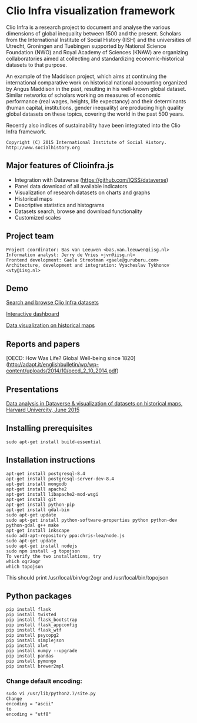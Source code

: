# Clio Infra visualization framework 
Clio Infra is a research project to document and analyse the various dimensions of global inequality
between 1500 and the present. Scholars from the International Institute of Social History (IISH) and the
universities of Utrecht, Groningen and Tuebingen supported by National Science Foundation (NWO) and
Royal Academy of Sciences (KNAW) are organizing collaboratories aimed at collecting and standardizing
economic-historical datasets to that purpose. 

An example of the Maddison project, which aims at continuing
the international comparative work on historical national accounting organized by Angus Maddison in the
past, resulting in his well-known global dataset. Similar networks of scholars working on measures of
economic performance (real wages, heights, life expectancy) and their determinants (human capital,
institutions, gender inequality) are producing high quality global datasets on these topics, covering the world
in the past 500 years. 

Recently also indices of sustainability have been integrated into the Clio Infra
framework. 
```
Copyright (C) 2015 International Institute of Social History.
http://www.socialhistory.org
```

## Major features of Clioinfra.js
- Integration with Dataverse (https://github.com/IQSS/dataverse)
- Panel data download of all available indicators
- Visualization of research datasets on charts and graphs
- Historical maps
- Descriptive statistics and histograms 
- Datasets search, browse and download functionality
- Customized scales

## Project team
```
Project coordinator: Bas van Leeuwen <bas.van.leeuwen@iisg.nl> 
Information analyst: Jerry de Vries <jvr@iisg.nl>
Frontend development: Gaele Strootman <gaele@guruburu.com>
Architecture, development and integration: Vyacheslav Tykhonov <vty@iisg.nl>
```

## Demo
[Search and browse Clio Infra datasets](http://cliov4.sandbox.socialhistoryservices.org/datasets/search)

[Interactive dashboard](http://clearance.sandbox.socialhistoryservices.org/collabs/dashboard?action=visualize&yearmin=1500&yearmax=2012&loc=250&loc=276&loc=528&loc=380&loc=724&dataset=hdl%3A10622%2F4X6NCK%3A114%3A115)

[Data visualization on historical maps](http://clearance.sandbox.socialhistoryservices.org/collabs/mapslider?action=map&year=1981&dataset=4X6NCK&colors=greyscale)

## Reports and papers
[OECD: How Was Life? Global Well-being since 1820] (http://adapt.it/englishbulletin/wp/wp-content/uploads/2014/10/oecd_2_10_2014.pdf)

## Presentations
[Data analysis in Dataverse & visualization of datasets on historical maps, Harvard Univercity, June 2015](http://projects.iq.harvard.edu/dataverse-community-meeting/people/vyacheslav-tykhonov)

## Installing prerequisites
```
sudo apt-get install build-essential
```
## Installation instructions
```
apt-get install postgresql-8.4
apt-get install postgresql-server-dev-8.4
apt-get install mongodb
apt-get install apache2
apt-get install libapache2-mod-wsgi
apt-get install git
apt-get install python-pip
apt-get install gdal-bin
sudo apt-get update
sudo apt-get install python-software-properties python python-dev python-gdal g++ make
apt-get install inkscape
sudo add-apt-repository ppa:chris-lea/node.js
sudo apt-get update
sudo apt-get install nodejs
sudo npm install -g topojson
To verify the two installations, try
which ogr2ogr
which topojson
```
This should print /usr/local/bin/ogr2ogr and /usr/local/bin/topojson

## Python packages
```
pip install flask
pip install twisted
pip install flask_bootstrap
pip install flask_appconfig
pip install flask_wtf
pip install psycopg2
pip install simplejson
pip install xlwt
pip install numpy --upgrade
pip install pandas
pip install pymongo
pip install brewer2mpl
```

### Change default encoding:
```
sudo vi /usr/lib/python2.7/site.py
Change
encoding = "ascii"
to
encoding = "utf8"

